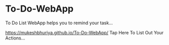 # To-Do-WebApp
To Do List WebApp helps you to remind your task...

https://mukeshbhuriya.github.io/To-Do-WebApp/ Tap Here To List Out Your Actions...
